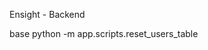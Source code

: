 Ensight - Backend
<!-- uv run -m app.main -->

<!-- sqlite3 ./test.db
sqlite> .tables
users -->
base
python -m app.scripts.reset_users_table
